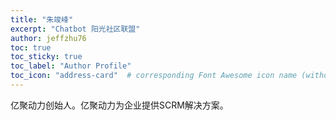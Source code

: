 ```yaml
---
title: "朱竣峰"
excerpt: "Chatbot 阳光社区联盟"
author: jeffzhu76
toc: true
toc_sticky: true
toc_label: "Author Profile"
toc_icon: "address-card"  # corresponding Font Awesome icon name (without fa prefix)
---
```


亿聚动力创始人。亿聚动力为企业提供SCRM解决方案。
